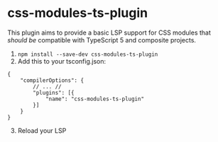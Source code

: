 # css-modules-ts-plugin

This plugin aims to provide a basic LSP support for CSS modules that _should be_ compatible with TypeScript 5 and composite projects.

1. `npm install --save-dev css-modules-ts-plugin`
2. Add this to your tsconfig.json:

```jsonc
{
    "compilerOptions": {
        // ... //
        "plugins": [{
            "name": "css-modules-ts-plugin"
        }]
    }
}
```

3. Reload your LSP
